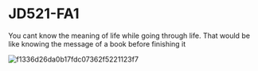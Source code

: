 # JD521-FA1
You cant know the meaning of life while going through life. That would be like knowing the message of a book before finishing it

![f1336d26da0b17fdc07362f5221123f7](https://user-images.githubusercontent.com/80386070/184860466-24fd421b-eb58-4737-9eda-0808feeffb3b.jpg)

